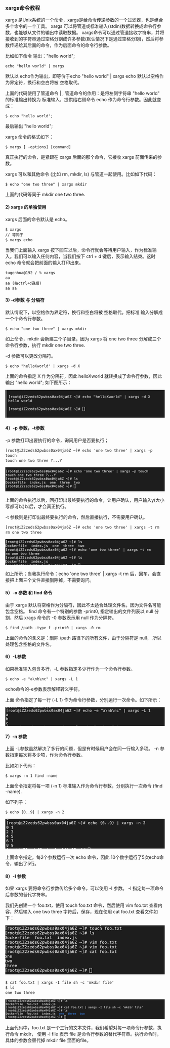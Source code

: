 
### xargs命令教程

  xargs 是Unix系统的一个命令，xargs是给命令传递参数的一个过滤器，也是组合多个命令的一个工具。
  xargs 可以将管道或标准输入(stdin)数据转换成命令行参数，也能够从文件的输出中读取数据。
  xargs命令可以通过管道接收字符串，并将接收到的字符串通过空格分割成许多参数(默认情况下是通过空格分割)，然后将参数传递给其后面的命令，作为后面命令的命令行参数。

  比如如下命令 输出："hello world";
```
echo "hello world" | xargs
```
  默认以 echo作为输出，即等价于echo "hello world" | xargs echo
  默认以空格作为界定符，换行和空白将被 空格取代。

  上面的代码使用了管道命令 | , 管道命令的作用：是将左侧字符串 "hello world" 的标准输出转换为 标准输入，提供给右侧命令 echo 作为命令行参数。因此就变成：
```
$ echo "hello world"; 
```
  最后输出 "hello world";

  xargs 命令的格式如下：
```
$ xargs [ -options] [command]
```
  真正执行的命令，是紧跟在 xargs 后面的那个命令，它接收 xargs 前面传来的参数。

  xargs 可以和其他命令 (比如 rm, mkdir, ls) 与管道一起使用。比如如下代码：
```
$ echo "one two three" | xargs mkdir
```
  上面的代码等同于 mkdir one two three. 

#### 2) xargs 的单独使用

  xargs 后面的命令默认是 echo。
```
$ xargs 
// 等同于
$ xargs echo
```
  当我们上面输入 xargs 按下回车以后，命令行就会等待用户输入，作为标准输入。我们可以输入任何内容，当我们按下  ctrl + d 键后，表示输入结束。这时 echo
  命令就会把前面的输入打印出来。
```
tugenhua@192 / % xargs
aa
aa (按ctrl+d键后)
aa aa
```
#### 3) -d参数 与 分隔符

  默认情况下，以空格作为界定符，换行和空白将被 空格取代。把标准 输入分解成一个个命令行参数。
```
$ echo "one two three" | xargs mkdir
```
  如上命令，mkdir 会新建三个子目录，因为 xargs 将 one two three 分解成三个命令行参数，执行 mkdir one two three.

  -d 参数可以更改分隔符。
```
$ echo "helloXworld" | xargs -d X
```
  上面的命令指定 X 作为分隔符，因此 helloXworld 就转换成了命令行参数，因此输出 "hello world"; 如下图所示：

<img src="https://raw.githubusercontent.com/kongzhi0707/front-end-learn/master/linux/images/2.png" /> <br />

#### 4）-p 参数，-t参数

  -p 参数打印出要执行的命令，询问用户是否要执行；
```
[root@iZ2zeds62pwbss0ax04ja6Z ~]# echo 'one two three' | xargs -p touch
touch one two three ?...Y 
```
<img src="https://raw.githubusercontent.com/kongzhi0707/front-end-learn/master/linux/images/3.png" /> <br />

  上面的命令执行以后，回打印出最终要执行的命令，让用户确认，用户输入y(大小写都可以)以后，才会真正执行。

  -t 参数则是打印出最终要执行的命令，然后直接执行，不需要用户确认。
```
[root@iZ2zeds62pwbss0ax04ja6Z ~]# echo 'one two three' | xargs -t rm
rm one two three 
```
<img src="https://raw.githubusercontent.com/kongzhi0707/front-end-learn/master/linux/images/4.png" /> <br />

  如上所示；当我执行命令：echo 'one two three' | xargs -t rm 后，回车，会直接把上面三个文件直接删除掉，不需要询问。

#### 5）-o 参数 和 find 命令

  由于 xargs 默认将空格作为分隔符，因此不太适合处理文件名，因为文件名可能包含空格。
  find 命令有一个特别的参数 -print0, 指定输出的文件列表以 null 分割，然后 xrags 命令的 -0 参数表示用 null 作为分隔符。
```
$ find /path -type f -print0 | xargs -0 rm
```
  上面的命令的含义是：删除 /path 路径下的所有文件，由于分隔符是 null， 所以处理包含空格的文件名。

#### 6）-L参数

  如果标准输入包含多行，-L 参数指定多少行作为一个命令行参数。
```
$ echo -e "a\nb\nc" | xargs -L 1
```
  echo命令的-e参数表示解释转义字符。

  上面 命令指定了每一行 (-L 1) 作为命令行参数，分别运行一次命令。如下所示：

<img src="https://raw.githubusercontent.com/kongzhi0707/front-end-learn/master/linux/images/5.png" /> <br />

#### 7）-n 参数

  上面 -L参数虽然解决了多行的问题，但是有时候用户会在同一行输入多项。
  -n 参数指定每次将多少项，作为命令行参数。

  比如如下代码：
```
$ xargs -n 1 find -name
```
  上面命令指定将每一项 (-n 1) 标准输入作为命令行参数，分别执行一次命令 (find -name).

如下列子：
```
$ echo {0..9} | xargs -n 2
```
<img src="https://raw.githubusercontent.com/kongzhi0707/front-end-learn/master/linux/images/6.png" /> <br />

  上面命令指定，每2个参数运行一次 echo 命令，因此 10个数字运行了5次echo命令，输出了5行。

#### 8）-I 参数

  如果 xargs 要将命令行参数传给多个命令，可以使用 -I 参数。
  -I 指定每一项命令后参数的替代字符串。

  我们先创建一个 foo.txt，使用 touch foo.txt 命令，然后使用 vim foo.txt 查看内容，然后输入 one two three 字符后，保存，现在使用 cat foo.txt
查看文件如下：

<img src="https://raw.githubusercontent.com/kongzhi0707/front-end-learn/master/linux/images/7.png" /> <br />
```
$ cat foo.txt | xargs -I file sh -c 'mkdir file'
$ ls 
one two three
```
<img src="https://raw.githubusercontent.com/kongzhi0707/front-end-learn/master/linux/images/8.png" /> <br />

  上面代码中，foo.txt 是一个三行的文本文件，我们希望对每一项命令行参数，执行命令 mkdir， 使用 -I file 表示 file 是命令行参数的替代字符串。执行命令时，具体的参数会替代掉 mkdir file 里面的file。






